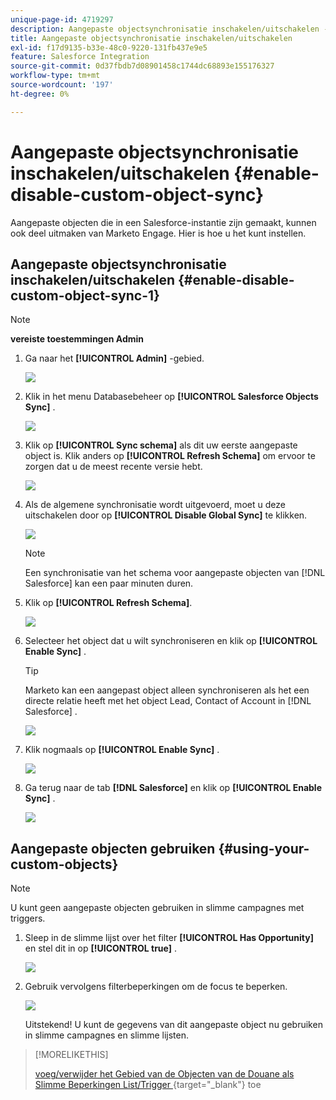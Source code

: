```yaml
---
unique-page-id: 4719297
description: Aangepaste objectsynchronisatie inschakelen/uitschakelen - Marketo Docs - Productdocumentatie
title: Aangepaste objectsynchronisatie inschakelen/uitschakelen
exl-id: f17d9135-b33e-48c0-9220-131fb437e9e5
feature: Salesforce Integration
source-git-commit: 0d37fbdb7d08901458c1744dc68893e155176327
workflow-type: tm+mt
source-wordcount: '197'
ht-degree: 0%

---
```


# Aangepaste objectsynchronisatie inschakelen/uitschakelen {#enable-disable-custom-object-sync}

Aangepaste objecten die in een Salesforce-instantie zijn gemaakt, kunnen ook deel uitmaken van Marketo Engage. Hier is hoe u het kunt instellen.

## Aangepaste objectsynchronisatie inschakelen/uitschakelen {#enable-disable-custom-object-sync-1}

>[!NOTE]
>
>**vereiste toestemmingen Admin**

1. Ga naar het **[!UICONTROL Admin]** -gebied.

   ![](assets/enable-disable-custom-object-sync-1.png)

1. Klik in het menu Databasebeheer op **[!UICONTROL Salesforce Objects Sync]** .

   ![](assets/enable-disable-custom-object-sync-2.png)

1. Klik op **[!UICONTROL Sync schema]** als dit uw eerste aangepaste object is. Klik anders op **[!UICONTROL Refresh Schema]** om ervoor te zorgen dat u de meest recente versie hebt.

   ![](assets/enable-disable-custom-object-sync-3.png)

1. Als de algemene synchronisatie wordt uitgevoerd, moet u deze uitschakelen door op **[!UICONTROL Disable Global Sync]** te klikken.

   ![](assets/image2014-12-10-10-3a14-3a54.png)

   >[!NOTE]
   >
   >Een synchronisatie van het schema voor aangepaste objecten van [!DNL Salesforce] kan een paar minuten duren.

1. Klik op **[!UICONTROL Refresh Schema]**.

   ![](assets/image2014-12-10-10-3a15-3a7.png)

1. Selecteer het object dat u wilt synchroniseren en klik op **[!UICONTROL Enable Sync]** .

   >[!TIP]
   >
   >Marketo kan een aangepast object alleen synchroniseren als het een directe relatie heeft met het object Lead, Contact of Account in [!DNL Salesforce] .

   ![](assets/image2014-12-10-10-3a15-3a30.png)

1. Klik nogmaals op **[!UICONTROL Enable Sync]** .

   ![](assets/image2014-12-10-10-3a15-3a40.png)

1. Ga terug naar de tab **[!DNL Salesforce]** en klik op **[!UICONTROL Enable Sync]** .

   ![](assets/image2014-12-10-10-3a15-3a49.png)

## Aangepaste objecten gebruiken {#using-your-custom-objects}

>[!NOTE]
>
>U kunt geen aangepaste objecten gebruiken in slimme campagnes met triggers.

1. Sleep in de slimme lijst over het filter **[!UICONTROL Has Opportunity]** en stel dit in op **[!UICONTROL true]** .

   ![](assets/image2015-8-26-9-3a39-3a28.png)

1. Gebruik vervolgens filterbeperkingen om de focus te beperken.

   ![](assets/image2015-8-24-14-3a18-3a53.png)

   Uitstekend! U kunt de gegevens van dit aangepaste object nu gebruiken in slimme campagnes en slimme lijsten.

>[!MORELIKETHIS]
>
>[ voeg/verwijder het Gebied van de Objecten van de Douane als Slimme Beperkingen List/Trigger ](/help/marketo/product-docs/crm-sync/salesforce-sync/setup/optional-steps/add-remove-custom-object-field-as-smart-list-trigger-constraints.md){target="_blank"} toe
